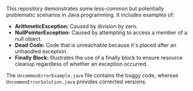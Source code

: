 This repository demonstrates some less-common but potentially problematic scenarios in Java programming.  It includes examples of:

*   **ArithmeticException:**  Caused by division by zero.
*   **NullPointerException:**  Caused by attempting to access a member of a null object.
*   **Dead Code:** Code that is unreachable because it's placed after an unhandled exception.
*   **Finally Block:**  Illustrates the use of a finally block to ensure resource cleanup regardless of whether an exception occurred.

The `UncommonErrorExample.java` file contains the buggy code, whereas `UncommonErrorSolution.java` provides corrected versions.
